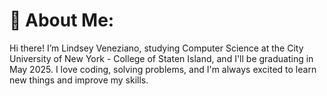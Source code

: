# 💫 About Me:
Hi there! I’m Lindsey Veneziano, studying Computer Science at the City University of New York - College of Staten Island, and I'll be graduating in May 2025. I love coding, solving problems, and I'm always excited to learn new things and improve my skills.<br><br>

<!--
**lindseyveneziano/lindseyveneziano** is a ✨ _special_ ✨ repository because its `README.md` (this file) appears on your GitHub profile.

Here are some ideas to get you started:

- 🔭 I’m currently working on ...
- 🌱 I’m currently learning ...
- 👯 I’m looking to collaborate on ...
- 🤔 I’m looking for help with ...
- 💬 Ask me about ...
- 📫 How to reach me: ...
- 😄 Pronouns: ...
- ⚡ Fun fact: ...
[![Lindsey's GitHub stats](https://github-readme-stats.vercel.app/api?username=lindseyveneziano)](https://github.com/lindseyveneziano/github-readme-stats)
[![Top Langs](https://github-readme-stats.vercel.app/api/top-langs/?username=lindseyveneziano)](https://github.com/lindseyveneziano/github-readme-stats)

-->
